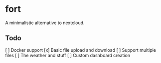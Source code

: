 # fort

A minimalistic alternative to nextcloud.

## Todo

 [ ] Docker support
 [x] Basic file upload and download
 [ ] Support multiple files
 [ ] The weather and stuff
 [ ] Custom dashboard creation